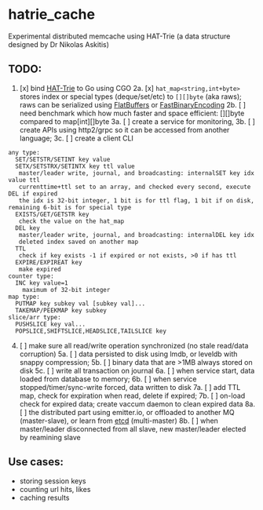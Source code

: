 # hatrie_cache
Experimental distributed memcache using HAT-Trie (a data structure designed by Dr Nikolas Askitis)

## TODO:

1. [x] bind [HAT-Trie](https://github.com/luikore/hat-trie) to Go using CGO
2a. [x] `hat_map<string,int+byte>` stores index or special types (deque/set/etc) to `[][]byte` (aka raws); raws can be serialized using [FlatBuffers](http://github.com/google/flatbuffers) or [FastBinaryEncoding](http://github.com/chronoxor/FastBinaryEncoding)
2b. [ ] need benchmark which how much faster and space efficient: [][]byte compared to map[int][]byte
3a. [ ] create a service for monitoring, 
3b. [ ] create APIs using http2/grpc so it can be accessed from another language; 
3c. [ ] create a client CLI
```
any type:
  SET/SETSTR/SETINT key value
  SETX/SETSTRX/SETINTX key ttl value
   master/leader write, journal, and broadcasting: internalSET key idx value ttl
   currenttime+ttl set to an array, and checked every second, execute DEL if expired
   the idx is 32-bit integer, 1 bit is for ttl flag, 1 bit if on disk, remaining 6-bit is for special type
  EXISTS/GET/GETSTR key
   check the value on the hat_map
  DEL key
   master/leader write, journal, and broadcasting: internalDEL key idx
   deleted index saved on another map
  TTL
   check if key exists -1 if expired or not exists, >0 if has ttl
  EXPIRE/EXPIREAT key
   make expired 
counter type:
  INC key value=1
    maximum of 32-bit integer
map type:
  PUTMAP key subkey val [subkey val]...
  TAKEMAP/PEEKMAP key subkey
slice/arr type:
  PUSHSLICE key val...
  POPSLICE,SHIFTSLICE,HEADSLICE,TAILSLICE key
```
4. [ ] make sure all read/write operation synchronized (no stale read/data corruption)
5a. [ ] data persisted to disk using lmdb, or leveldb with snappy compression; 
5b. [ ] binary data that are >1MB always stored on disk
5c. [ ] write all transaction on journal
6a. [ ] when service start, data loaded from database to memory; 
6b. [ ] when service stopped/timer/sync-write forced, data written to disk
7a. [ ] add TTL map, check for expiration when read, delete if expired; 
7b.  [ ] on-load check for expired data; create vaccum daemon to clean expired data
8a. [ ] the distributed part using emitter.io, or offloaded to another MQ (master-slave), or learn from [etcd](https://github.com/etcd-io/etcd/tree/master/raft) (multi-master)
8b. [ ] when master/leader disconnected from all slave, new master/leader elected by reamining slave


## Use cases:

- storing session keys
- counting url hits, likes
- caching results